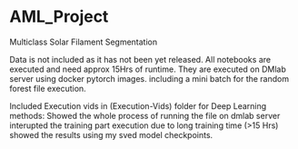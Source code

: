 # AML_Project
Multiclass Solar Filament Segmentation

Data is not included as it has not been yet released.
All notebooks are executed and need approx 15Hrs of runtime.
They are executed on DMlab server using docker pytorch images.
including a mini batch for the random forest file execution.

Included Execution vids in (Execution-Vids) folder for Deep Learning methods:
Showed the whole process of running the file on dmlab server interupted the training part execution due to long training time (>15 Hrs) showed the results using my sved model checkpoints. 

